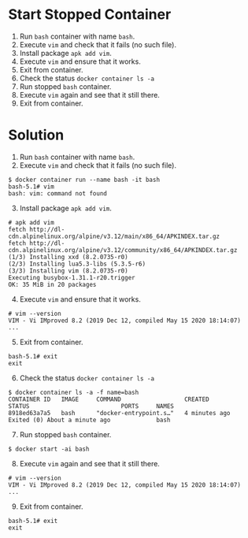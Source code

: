 
# Start Stopped Container

1. Run `bash` container with name `bash`.
2. Execute `vim` and check that it fails (no such file).
3. Install package `apk add vim`.
4. Execute `vim` and ensure that it works.
5. Exit from container.
6. Check the status `docker container ls -a`
7. Run stopped `bash` container.
8. Execute `vim` again and see that it still there.
9. Exit from container.

# Solution

1. Run `bash` container with name `bash`.
2. Execute `vim` and check that it fails (no such file).

```console
$ docker container run --name bash -it bash
bash-5.1# vim
bash: vim: command not found
```

3. Install package `apk add vim`.

```console
# apk add vim
fetch http://dl-cdn.alpinelinux.org/alpine/v3.12/main/x86_64/APKINDEX.tar.gz
fetch http://dl-cdn.alpinelinux.org/alpine/v3.12/community/x86_64/APKINDEX.tar.gz
(1/3) Installing xxd (8.2.0735-r0)
(2/3) Installing lua5.3-libs (5.3.5-r6)
(3/3) Installing vim (8.2.0735-r0)
Executing busybox-1.31.1-r20.trigger
OK: 35 MiB in 20 packages
```

4. Execute `vim` and ensure that it works.

```console
# vim --version
VIM - Vi IMproved 8.2 (2019 Dec 12, compiled May 15 2020 18:14:07)
...
```

5. Exit from container.

```console
bash-5.1# exit
exit
```

6. Check the status `docker container ls -a`

```console
$ docker container ls -a -f name=bash
CONTAINER ID   IMAGE     COMMAND                  CREATED         STATUS                          PORTS     NAMES
8918ed63a7a5   bash      "docker-entrypoint.s…"   4 minutes ago   Exited (0) About a minute ago             bash
```

7. Run stopped `bash` container.

```console
$ docker start -ai bash
```

8. Execute `vim` again and see that it still there.

```console
# vim --version
VIM - Vi IMproved 8.2 (2019 Dec 12, compiled May 15 2020 18:14:07)
...
```

9. Exit from container.

```console
bash-5.1# exit
exit
```
